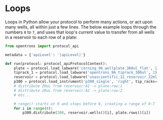 # Loops

Loops in Python allow your protocol to perform many actions, or act upon
many wells, all within just a few lines. The below example loops through
the numbers `0` to `7`, and uses that loop's current value to transfer
from all wells in a reservoir to each row of a plate:

```python
from opentrons import protocol_api

metadata = {'apiLevel': '|apiLevel|'}

def run(protocol: protocol_apiProtocolContext):
    plate = protocol.load_labware('corning_96_wellplate_360ul_flat', 1)
    tiprack_1 = protocol.load_labware('opentrons_96_tiprack_300ul', 2)
    reservoir = protocol.load_labware('usascientific_12_reservoir_22ml', 4)
    p300 = protocol.load_instrument('p300_single', 'right', tip_racks=[tiprack_1])
    # distribute 20uL from reservoir:A1 -> plate:row:1
    # distribute 20uL from reservoir:A2 -> plate:row:2
    # etc...

    # range() starts at 0 and stops before 8, creating a range of 0-7
    for i in range(8):
        p300.distribute(200, reservoir.wells()[i], plate.rows()[i])
```